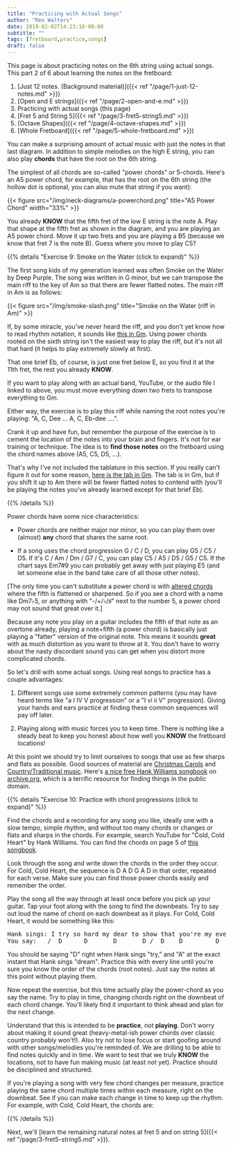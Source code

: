 ```yaml
---
title: "Practicing with Actual Songs"
author: "Rex Walters"
date: 2019-02-02T14:23:18-08:00
subtitle: ""
tags: [fretboard,practice,songs]
draft: false
---
```

This page is about practicing notes on the 6th string using actual songs. This part 2 of 6 about learning the notes on the fretboard:

1. [Just 12 notes. (Background material)]({{< ref "/page/1-just-12-notes.md" >}})
2. [Open and E strings]({{< ref "/page/2-open-and-e.md" >}})
3. Practicing with actual songs (this page)
4. [Fret 5 and String 5]({{< ref "/page/3-fret5-string5.md" >}})
5. [Octave Shapes]({{< ref "/page/4-octave-shapes.md" >}})
6. [Whole Fretboard]({{< ref "/page/5-whole-fretboard.md" >}})

You can make a surprising amount of actual music with just the notes in that last diagram. In addition to simple melodies on the high E string, you can also play **chords** that have the root on the 6th string.

The simplest of all chords are so-called "power chords" or 5-chords. Here's an A5 power chord, for example, that has the root on the 6th string (the hollow dot is optional, you can also mute that string if you want):

<div class="text-center">
{{< figure src="/img/neck-diagrams/a-powerchord.png" title="A5 Power Chord" width="33%" >}}
</div>

You already **KNOW** that the fifth fret of the low E string is the note A. Play that shape at the fifth fret as shown in the diagram, and you are playing an A5 power chord. Move it up two frets and you are playing a B5 (because we know that fret 7 is the note B). Guess where you move to play C5?

{{% details "Exercise 9: Smoke on the Water (click to expand)" %}}
<div class="bg-info">

<p>The first song kids of my generation learned was often Smoke on the Water by Deep Purple. The song was written in G minor, but we can transpose the main riff to the key of Am so that there are fewer flatted notes.
The main riff in Am is as follows:</p>

<div class="text-center">
{{< figure src="/img/smoke-slash.png" title="Smoke on the Water (riff in Am)" >}}
</div>

<p>If, by some miracle, you've never heard the riff, and you don't yet know how to read rhythm notation, it sounds like <a href="/audio/smoke-on-the-water-Gm.mp3">this in Gm</a>. Using power chords rooted on the sixth string isn't the easiest way to play the riff, but it's not all that hard (it helps to play extremely slowly at first).</p>

<p>That one brief Eb, of course, is just one fret below E, so you find it at the 11th fret, the rest you already <strong>KNOW</strong>.</p>

<p>If you want to play along with an actual band, YouTube, or the audio file I linked to above, you must move everything down two frets to transpose everything to Gm.</p>

<p>Either way, the exercise is to play this riff while naming the root notes you're playing: "A, C, Dee ... A, C, Eb-dee ....".</p>

<p>Crank it up and have fun, but remember the purpose of the exercise is to cement the location of the notes into your brain and fingers. It's not for ear training or technique. The idea is to <strong>find those notes</strong> on the fretboard using the chord names above (A5, C5, D5, ...).</p>

<p>That's why I've not included the tablature in this section. If you really can't figure it out for some reason, <a href="/img/smoke-tab.png">here is the tab in Gm</a>. The tab is in Gm, but if you shift it up to Am there will be fewer flatted notes to contend with (you'll be playing the notes you've already learned except for that brief Eb).</p>

</div>
{{% /details %}}

Power chords have some nice characteristics:

* Power chords are neither major nor minor, so you can play them over (almost) **any** chord that shares the same root.

* If a song uses the chord progression  G / C  / D, you can play G5 / C5 / D5. If it's C / Am / Dm / G7 / C, you can play C5 / A5 / D5 / G5 / C5. If the chart says Em7#9 you can probably get away with just playing E5 (and let someone else in the band take care of all those other notes).

[The only time you can't substitute a power chord is with [altered chords](https://en.wikipedia.org/wiki/Altered_chord) where the fifth is flattened or sharpened. So if you see a chord with a name like Dm7&flat;5, or anything with "-/+/&flat;/&sharp;" next to the number 5, a power chord may not sound that great over it.]

Because any note you play on a guitar includes the fifth of that note as an overtone already, playing a note+fifth (a power chord) is basically just playing a "fatter" version of the original note. This means it sounds **great** with as much distortion as you want to throw at it. You don't have to worry about the nasty discordant sound you can get when you distort more complicated chords.

So let's drill with some actual songs. Using real songs to practice has a couple advantages:

1. Different songs use some extremely common patterns (you may have heard terms like "a I IV V progression" or a "I vi ii V" progression). Giving your hands and ears practice at finding these common sequences will pay off later.

2. Playing along with music forces you to keep time. There is nothing like a steady beat to keep you honest about how well you **KNOW** the fretboard locations!

At this point we should try to limit ourselves to songs that use as few sharps and flats as possible. Good sources of material are [Christmas Carols](http://www.google.com/search?q=christmas+carol+chords) and [Country/Traditional music](http://www.google.com/search?q=country+music+chords+for+guitar). Here's [a nice free Hank Williams songbook](https://archive.org/details/HankWilliamsSongsWithChords) on [archive.org](http://archive.org), which is a terrific resource for finding things in the public domain.

{{% details "Exercise 10: Practice with chord progressions (click to expand)" %}}
<div class="bg-info">
  <p>Find the chords and a recording for any song you like, ideally one with a slow tempo, simple rhythm, and without too many chords or changes or flats and sharps in the chords. For example, search YouTube for "Cold, Cold Heart" by Hank Williams. You can find the chords on page 5 of <a href="https://archive.org/details/HankWilliamsSongsWithChords">this songbook</a>.</p>

  <p>Look through the song and write down the chords in the order they occur. For Cold, Cold Heart, the sequence is D A D G A D in that order, repeated for each verse. Make sure you can find those power chords easily and remember the order.</p>

  <p>Play the song all the way through at least once before you pick up your guitar. Tap your foot along with the song to find the downbeats. Try to say out loud the name of chord on each downbeat as it plays. For Cold, Cold Heart, it would be something like this:</p>

<pre>
Hank sings: I try so hard my dear to show that you're my every dream ....
You say:   /  D      D       D       D /  D    D         D     A /
</pre>

  <p>You should be saying "D" right when Hank sings "try," and "A" at the exact instant that Hank sings "dream". Practice this with every line until you're sure you know the order of the chords (root notes). Just say the notes at this point without playing them.</p>

  <p>Now repeat the exercise, but this time actually play the power-chord as you say the name. Try to play in time, changing chords right on the downbeat of each chord change. You'll likely find it important to think ahead and plan for the next change.</p>

  <p>Understand that this is intended to be <strong>practice</strong>, not <strong>playing</strong>. Don't worry about making it sound great (heavy-metal-ish power chords over classic country probably won't!). Also try not to lose focus or start goofing around with other songs/melodies you're reminded of. We are drilling to be able to find notes quickly and in time. We want to test that we truly <strong>KNOW</strong> the locations, not to have fun making music (at least not yet). Practice should be disciplined and structured.</p>

  <p>If you're playing a song with very few chord changes per measure, practice playing the same chord multiple times within each measure, right on the downbeat. See if you can make each change in time to keep up the rhythm. For example, with Cold, Cold Heart, the chords are:</p>


</div>
{{% /details %}}

Next, we'll [learn the remaining natural notes at fret 5 and on string 5]({{< ref "/page/3-fret5-string5.md" >}}).
